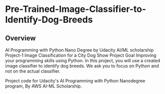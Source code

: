 # Pre-Trained-Image-Classifier-to-Identify-Dog-Breeds

## Overview

AI Programming with Python Nano Degree by Udacity AI/ML scholarship Project-1 Image Classification for a City Dog Show Project Goal Improving your programming skills using Python. In this project, you will use a created image classifier to identify dog breeds. We ask you to focus on Python and not on the actual classifier.

Project code for Udacity's AI Programming with Python Nanodegree program, By AWS AI-ML Scholarship.
